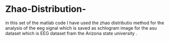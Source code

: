 # Zhao-Distribution-
 in this set of the matlab code I have used the zhao distributio method for the analysis of the eeg signal which  is saved as schlogram image for the asu dataset which is EEG dataset fram the Arizona state university .
